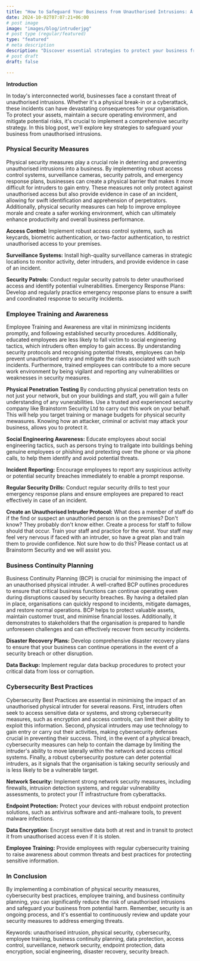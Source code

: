 ```yaml
---
title: "How to Safeguard Your Business from Unauthorised Intrusions: A Comprehensive Guide" 
date: 2024-10-02T07:07:21+06:00
# post image
image: "images/blog/intruderjpg"
# post type (regular/featured)
type: "featured"
# meta description
description: "Discover essential strategies to protect your business from unauthorized intrusions, including physical security measures, Social Engineering and Physical Penetration Tests, Cybersecurity best practices, and employee training. Learn how to safeguard your assets and maintain a secure operating environment."
# post draft
draft: false

---
```


**Introduction**

In today's interconnected world, businesses face a constant threat of unauthorised intrusions. Whether it's a physical break-in or a cyberattack, these incidents can have devastating consequences for your organisation. To protect your assets, maintain a secure operating environment, and mitigate potential risks, it's crucial to implement a comprehensive security strategy. In this blog post, we'll explore key strategies to safeguard your business from unauthorised intrusions.

### Physical Security Measures

Physical security measures play a crucial role in deterring and preventing unauthorised intrusions into a business. By implementing robust access control systems, surveillance cameras, security patrols, and emergency response plans, businesses can create a physical barrier that makes it more difficult for intruders to gain entry. These measures not only protect against unauthorised access but also provide evidence in case of an incident, allowing for swift identification and apprehension of perpetrators. Additionally, physical security measures can help to improve employee morale and create a safer working environment, which can ultimately enhance productivity and overall business performance.

**Access Control:** Implement robust access control systems, such as keycards, biometric authentication, or two-factor authentication, to restrict unauthorised access to your premises.

**Surveillance Systems:** Install high-quality surveillance cameras in strategic locations to monitor activity, deter intruders, and provide evidence in case of an incident.

**Security Patrols:** Conduct regular security patrols to deter unauthorised access and identify potential vulnerabilities.
Emergency Response Plans: Develop and regularly practice emergency response plans to ensure a swift and coordinated response to security incidents.

### Employee Training and Awareness

Employee Training and Awareness are vital in minimizsng incidents promptly, and following established security procedures. Additionally, educated employees are less likely to fall victim to social engineering tactics, which intruders often employ to gain access. By understanding security protocols and recognising potential threats, employees can help prevent unauthorised entry and mitigate the risks associated with such incidents. Furthermore, trained employees can contribute to a more secure work environment by being vigilant and reporting any vulnerabilities or weaknesses in security measures.

**Physical Penetration Testing** By conducting physical penetration tests on not just your network, but on your buildings and staff, you will gain a fuller understanding of any vunerabilities. Use a trusted and experienced security company like Brainstorm Security Ltd to carry out this work on your behalf. This will help you target training or manage budgets for physical security mewasures. Knowing how an attacker, criminal or activist may attack your business, allows you to protect it. 

**Social Engineering Awareness:** Educate employees about social engineering tactics, such as persons trying to trailgate into buildings behing genuine employees or phishing and pretexting over the phone or via phone calls, to help them identify and avoid potential threats. 

**Incident Reporting:** Encourage employees to report any suspicious activity or potential security breaches immediately to enable a prompt response.

**Regular Security Drills:** Conduct regular security drills to test your emergency response plans and ensure employees are prepared to react effectively in case of an incident.

**Create an Unauthorised Intruder Protocol:** What does a member of staff do if the find or suspect an unauthoried person is on the premises? Don't know? They probably don't know either. Create a process for staff to follow should that occur. Train your staff and practice for the worst. Your staff may feel very nervous if faced with an intruder, so have a great plan and train them to provide confidence. Not sure how to do this? Please contact us at Brainstorm Security and we will assist you.

### Business Continuity Planning

Business Continuity Planning (BCP) is crucial for minimising the impact of an unauthorised physical intruder. A well-crafted BCP outlines procedures to ensure that critical business functions can continue operating even during disruptions caused by security breaches. By having a detailed plan in place, organisations can quickly respond to incidents, mitigate damages, and restore normal operations. BCP helps to protect valuable assets, maintain customer trust, and minimise financial losses. Additionally, it demonstrates to stakeholders that the organisation is prepared to handle unforeseen challenges and can effectively recover from security incidents.

**Disaster Recovery Plans:** Develop comprehensive disaster recovery plans to ensure that your business can continue operations in the event of a security breach or other disruption.

**Data Backup:** Implement regular data backup procedures to protect your critical data from loss or corruption.

### Cybersecurity Best Practices

Cybersecurity Best Practices are essential in minimising the impact of an unauthorised physical intruder for several reasons. First, intruders often seek to access sensitive data or systems, and strong cybersecurity measures, such as encryption and access controls, can limit their ability to exploit this information. Second, physical intruders may use technology to gain entry or carry out their activities, making cybersecurity defenses crucial in preventing their success. Third, in the event of a physical breach, cybersecurity measures can help to contain the damage by limiting the intruder's ability to move laterally within the network and access critical systems. Finally, a robust cybersecurity posture can deter potential intruders, as it signals that the organisation is taking security seriously and is less likely to be a vulnerable target.

**Network Security:** Implement strong network security measures, including firewalls, intrusion detection systems, and regular vulnerability assessments, to protect your IT infrastructure from cyberattacks.

**Endpoint Protection:** Protect your devices with robust endpoint protection solutions, such as antivirus software and anti-malware tools, to prevent malware infections.

**Data Encryption:** Encrypt sensitive data both at rest and in transit to protect it from unauthorised access even if it is stolen.

**Employee Training:** Provide employees with regular cybersecurity training to raise awareness about common threats and best practices for protecting sensitive information.

### In Conclusion

By implementing a combination of physical security measures, cybersecurity best practices, employee training, and business continuity planning, you can significantly reduce the risk of unauthorised intrusions and safeguard your business from potential harm. Remember, security is an ongoing process, and it's essential to continuously review and update your security measures to address emerging threats.




Keywords: unauthorised intrusion, physical security, cybersecurity, employee training, business continuity planning, data protection, access control, surveillance, network security, endpoint protection, data encryption, social engineering, disaster recovery, security breach.